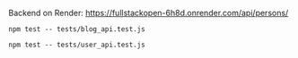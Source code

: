 Backend on Render: https://fullstackopen-6h8d.onrender.com/api/persons/

```
npm test -- tests/blog_api.test.js
```

```
npm test -- tests/user_api.test.js
```
